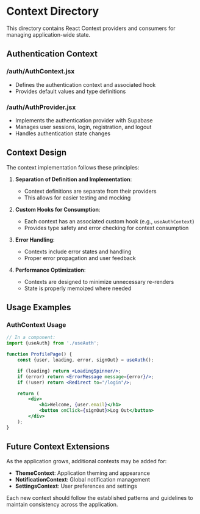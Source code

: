 # Context Directory

This directory contains React Context providers and consumers for managing application-wide state.

## Authentication Context

### /auth/AuthContext.jsx

- Defines the authentication context and associated hook
- Provides default values and type definitions

### /auth/AuthProvider.jsx

- Implements the authentication provider with Supabase
- Manages user sessions, login, registration, and logout
- Handles authentication state changes

## Context Design

The context implementation follows these principles:

1. **Separation of Definition and Implementation**:
    - Context definitions are separate from their providers
    - This allows for easier testing and mocking

2. **Custom Hooks for Consumption**:
    - Each context has an associated custom hook (e.g., `useAuthContext`)
    - Provides type safety and error checking for context consumption

3. **Error Handling**:
    - Contexts include error states and handling
    - Proper error propagation and user feedback

4. **Performance Optimization**:
    - Contexts are designed to minimize unnecessary re-renders
    - State is properly memoized where needed

## Usage Examples

### AuthContext Usage

```jsx
// In a component:
import {useAuth} from './useAuth';

function ProfilePage() {
    const {user, loading, error, signOut} = useAuth();

    if (loading) return <LoadingSpinner/>;
    if (error) return <ErrorMessage message={error}/>;
    if (!user) return <Redirect to="/login"/>;

    return (
        <div>
            <h1>Welcome, {user.email}</h1>
            <button onClick={signOut}>Log Out</button>
        </div>
    );
}
```

## Future Context Extensions

As the application grows, additional contexts may be added for:

- **ThemeContext**: Application theming and appearance
- **NotificationContext**: Global notification management
- **SettingsContext**: User preferences and settings

Each new context should follow the established patterns and guidelines to maintain consistency across the application.